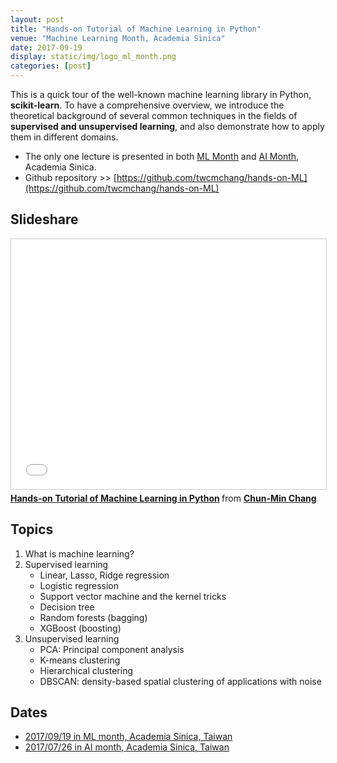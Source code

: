 ```yaml
---
layout: post
title: "Hands-on Tutorial of Machine Learning in Python"
venue: "Machine Learning Month, Academia Sinica"
date: 2017-09-19
display: static/img/logo_ml_month.png
categories: [post]
---
```


This is a quick tour of the well-known machine learning library in Python, **scikit-learn**. To have a comprehensive overview, we introduce the theoretical background of several common techniques in the fields of **supervised and unsupervised learning**, and also demonstrate how to apply them in different domains.
- The only one lecture is presented in both [ML Month](http://ds.sinica.edu.tw/ml-month) and [AI Month](http://ds.sinica.edu.tw/category/2017-ai-month/), Academia Sinica.
- Github repository >> [https://github.com/twcmchang/hands-on-ML](https://github.com/twcmchang/hands-on-ML)

## Slideshare
<iframe src="//www.slideshare.net/slideshow/embed_code/key/LkbF0otDHcDt2q" width="100%" height="400" frameborder="0" marginwidth="0" marginheight="0" scrolling="no" style="border:1px solid #CCC; border-width:1px; margin-bottom:5px; max-width: 100%;" allowfullscreen> </iframe> <div style="margin-bottom:5px"> <strong> <a href="//www.slideshare.net/secret/LkbF0otDHcDt2q" title="Hands-on Tutorial of Machine Learning in Python" target="_blank">Hands-on Tutorial of Machine Learning in Python</a> </strong> from <strong><a href="https://www.slideshare.net/ssuser950871" target="_blank">Chun-Min Chang</a></strong> </div>

## Topics
1. What is machine learning?
2. Supervised learning
	- Linear, Lasso, Ridge regression
	- Logistic regression
	- Support vector machine and the kernel tricks
	- Decision tree
	- Random forests (bagging)
	- XGBoost (boosting)
3. Unsupervised learning
	- PCA: Principal component analysis
	- K-means clustering
	- Hierarchical clustering
	- DBSCAN: density-based spatial clustering of applications with noise

## Dates
- [2017/09/19 in ML month, Academia Sinica, Taiwan](http://ds.sinica.edu.tw/ml-month)
- [2017/07/26 in AI month, Academia Sinica, Taiwan](http://ds.sinica.edu.tw/category/2017-ai-month/)